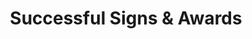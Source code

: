 ---
title: "Successful Signs & Awards"
url: /columbia-falls/successful-signs-and-awards/
shop: convenience
---